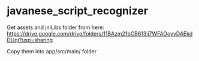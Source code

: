 # javanese_script_recognizer

Get assets and jniLibs folder from here:
https://drive.google.com/drive/folders/11BAzm21bCB613ji7WFAOoyvDAEkdDUqi?usp=sharing

Copy them into app/src/main/ folder
